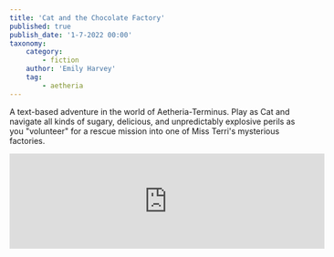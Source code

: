 ```yaml
---
title: 'Cat and the Chocolate Factory'
published: true
publish_date: '1-7-2022 00:00'
taxonomy:
    category:
        - fiction
	author: 'Emily Harvey'
    tag:
        - aetheria
---
```

A text-based adventure in the world of Aetheria-Terminus. Play as Cat and navigate all kinds of sugary, delicious, and unpredictably explosive perils as you "volunteer" for a rescue mission into one of Miss Terri's mysterious factories. 

<iframe src="https://itch.io/embed/1598271?linkback=true&amp;bg_color=222222&amp;fg_color=eeeeee&amp;link_color=a65bfa&amp;border_color=363636" width="552" height="167" frameborder="0"><a href="https://nukeproofcakepops.itch.io/cat-and-the-chocolate-factory-aetheria-miniquest">Cat and the Chocolate Factory--An Aetheria MiniQuest by NukeProofCakePops</a></iframe>

